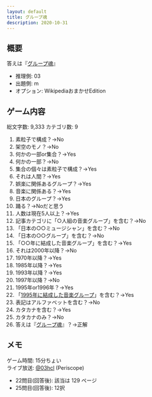 ```yaml
---
layout: default
title: グループ魂
description: 2020-10-31
---
```


## 概要

答えは『[グループ魂](https://ja.wikipedia.org/wiki/%E3%82%B0%E3%83%AB%E3%83%BC%E3%83%97%E9%AD%82)』

- 推理側: 03
- 出題側: m
- オプション: WikipediaおまかせEdition

## ゲーム内容

総文字数: 9,333
カテゴリ数: 9

1. 素粒子で構成？→No
2. 架空のモノ？→No
3. 何かの一部or集合？→Yes
4. 何かの一部？→No
5. 集合の個々は素粒子で構成？→Yes
6. それは人間？→Yes
7. 娯楽に関係あるグループ？→Yes
8. 音楽に関係ある？→Yes
9. 日本のグループ？→Yes
10. 踊る？→Noだと思う
11. 人数は現在5人以上？→Yes
12. 記事カテゴリに「○人組の音楽グループ」を含む？→No
13. 「日本の○○ミュージシャン」を含む？→No
14. 「日本の○○グループ」を含む？→No
15. 「○○年に結成した音楽グループ」を含む？→Yes
16. それは2000年以降？→No
17. 1970年以降？→Yes
18. 1985年以降？→Yes
19. 1993年以降？→Yes
20. 1997年以降？→No
21. 1995年or1996年？→Yes
22. 「[1995年に結成した音楽グループ](https://ja.wikipedia.org/wiki/Category:1995%E5%B9%B4%E3%81%AB%E7%B5%90%E6%88%90%E3%81%97%E3%81%9F%E9%9F%B3%E6%A5%BD%E3%82%B0%E3%83%AB%E3%83%BC%E3%83%97)」を含む？→Yes
23. 表記はアルファベットを含む？→No
24. カタカナを含む？→Yes
25. カタカナのみ？→No
26. 答えは『[グループ魂](https://ja.wikipedia.org/wiki/%E3%82%B0%E3%83%AB%E3%83%BC%E3%83%97%E9%AD%82)』？→正解

## メモ

ゲーム時間: 15分ちょい  
ライブ放送: [@03hcl](https://www.periscope.tv/03hcl/) (Periscope)

- 22問目(回答後): 該当は 129 ページ
- 25問目(回答後): 12択

